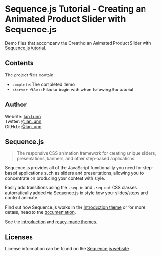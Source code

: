 # Sequence.js Tutorial - Creating an Animated Product Slider with Sequence.js

Demo files that accompany the [Creating an Animated Product Slider with Sequence.js tutorial](http://davidwalsh.name/creating-animated-product-slider-sequencejs).

## Contents

The project files contain:

- `complete`: The completed demo
- `starter-files`: Files to begin with when following the tutorial

## Author

Website: [Ian Lunn](http://ianlunn.co.uk/)  
Twitter: [@IanLunn](https://www.twitter.com/IanLunn/)  
GitHub: [@IanLunn](https://www.github.com/IanLunn/)

## Sequence.js

> The responsive CSS animation framework for creating unique sliders, presentations, banners, and other step-based applications.

Sequence.js provides all of the JavaScript functionality you need for step-based applications such as sliders and presentations, allowing you to concentrate on producing your content with style.

Easily add transitions using the `.seq-in` and `.seq-out` CSS classes automatically added via Sequence.js to style how your slides/steps and content animate.

Find out how Sequence.js works in the [Introduction theme](http://ianlunn.github.io/Sequence/) or for more details, head to the [documentation](http://sequencejs.com/documentation/).

See the [introduction](http://ianlunn.github.io/Sequence/) and [ready-made themes](http://www.sequencejs.com/themes/).

## Licenses

License information can be found on the [Sequence.js website](http://www.sequencejs.com/licenses/).
